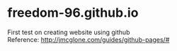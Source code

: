 # freedom-96.github.io

First test on creating website using github<br>
Reference: http://jmcglone.com/guides/github-pages/#
